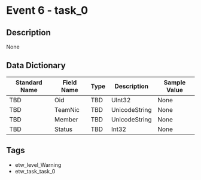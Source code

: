 # Event 6 - task_0

## Description
None

## Data Dictionary
|Standard Name|Field Name|Type|Description|Sample Value|
|---|---|---|---|---|
|TBD|Oid|TBD|UInt32|None|None|
|TBD|TeamNic|TBD|UnicodeString|None|None|
|TBD|Member|TBD|UnicodeString|None|None|
|TBD|Status|TBD|Int32|None|None|

## Tags
* etw_level_Warning
* etw_task_task_0
